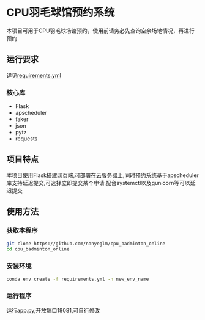 # CPU羽毛球馆预约系统

本项目可用于CPU羽毛球场馆预约，使用前请务必先查询空余场地情况，再进行预约



## 运行要求

详见[requirements.yml](requirements.yml)

### 核心库

- Flask
- apscheduler
- faker
- json
- pytz
- requests

## 项目特点

本项目使用Flask搭建网页端,可部署在云服务器上,同时预约系统基于apscheduler库支持延迟提交,可选择立即提交某个申请,配合systemctl以及gunicorn等可以延迟提交

## 使用方法

### 获取本程序

```bash
git clone https://github.com/nanyeglm/cpu_badminton_online
cd cpu_badminton_online
```
### 安装环境
```bash
conda env create -f requirements.yml -n new_env_name
```
### 运行程序
运行app.py,开放端口18081,可自行修改

